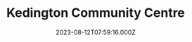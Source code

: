 ---
date: 2023-08-12T07:59:16.000Z
title: Kedington Community Centre
latitude: 52.089928175609614
longitude: 0.48789334894563235
category: checkin
---